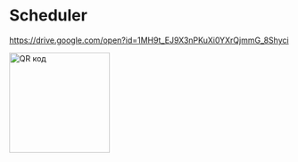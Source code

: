 # Scheduler

https://drive.google.com/open?id=1MH9t_EJ9X3nPKuXi0YXrQjmmG_8Shyci


<a href="http://qrcoder.ru" target="_blank"><img src="http://qrcoder.ru/code/?https%3A%2F%2Fdrive.google.com%2Fopen%3Fid%3D1MH9t_EJ9X3nPKuXi0YXrQjmmG_8Shyci&4&0" width="180" height="180" border="0" title="QR код"></a>
